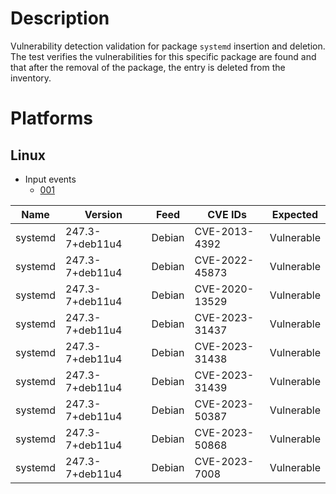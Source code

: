 # Description

Vulnerability detection validation for package `systemd` insertion and deletion.
The test verifies the vulnerabilities for this specific package are found and that after the removal of the package, the entry is deleted from the inventory.

# Platforms

## Linux

- Input events
    - [001](input_001.json)

| Name    | Version         | Feed   | CVE IDs         | Expected    |
|---------|-----------------|--------|-----------------|-------------|
| systemd | 247.3-7+deb11u4 | Debian | CVE-2013-4392   | Vulnerable  |
| systemd | 247.3-7+deb11u4 | Debian | CVE-2022-45873  | Vulnerable  |
| systemd | 247.3-7+deb11u4 | Debian | CVE-2020-13529  | Vulnerable  |
| systemd | 247.3-7+deb11u4 | Debian | CVE-2023-31437  | Vulnerable  |
| systemd | 247.3-7+deb11u4 | Debian | CVE-2023-31438  | Vulnerable  |
| systemd | 247.3-7+deb11u4 | Debian | CVE-2023-31439  | Vulnerable  |
| systemd | 247.3-7+deb11u4 | Debian | CVE-2023-50387  | Vulnerable  |
| systemd | 247.3-7+deb11u4 | Debian | CVE-2023-50868  | Vulnerable  |
| systemd | 247.3-7+deb11u4 | Debian | CVE-2023-7008   | Vulnerable  |
